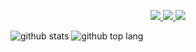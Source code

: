 <p align="center">
  <a href="https://twitter.com/hafidzdev">
    <img src="https://img.shields.io/twitter/follow/asawgi?style=for-the-badge&label=%40hafidzdev&logo=twitter&logoColor=00AEFF&labelColor=black&color=7fff00">
  </a>
  <a href="https://www.linkedin.com/in/hafid-masruri17/">
    <img src="https://img.shields.io/badge/-hafidz%20masruri-blue?style=for-the-badge&logo=Linkedin&logoColor=00AEFF&labelColor=black&color=black">
  </a>
  <a href="mailto:do.crazy192@gmail.com">
    <img src="https://img.shields.io/badge/do.crazy192@gmail.com-0078D4?style=for-the-badge&logo=Microsoft-Outlook&logoColor=00AEFF&labelColor=black&color=black">
  </a>
</p>

![github stats](https://github-readme-stats-eight-theta.vercel.app/api?username=hafidzdev17&show_icons=true&theme=tokyonight&include_all_commits=true&count_private=true&hide_border=true)
![github top lang](https://github-readme-stats-eight-theta.vercel.app/api/top-langs/?username=hafidzdev17&layout=compact&theme=tokyonight&langs_count=8&hide_border=true)
